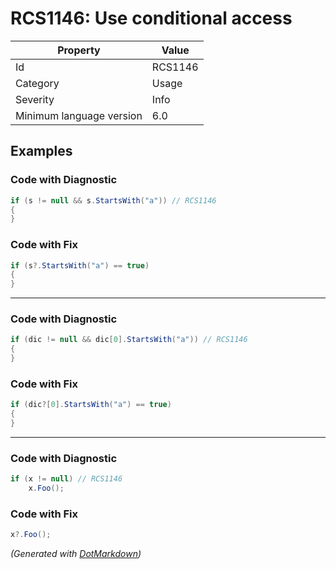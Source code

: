 # RCS1146: Use conditional access

| Property                 | Value   |
| ------------------------ | ------- |
| Id                       | RCS1146 |
| Category                 | Usage   |
| Severity                 | Info    |
| Minimum language version | 6\.0    |

## Examples

### Code with Diagnostic

```csharp
if (s != null && s.StartsWith("a")) // RCS1146
{
}
```

### Code with Fix

```csharp
if (s?.StartsWith("a") == true)
{
}
```

- - -

### Code with Diagnostic

```csharp
if (dic != null && dic[0].StartsWith("a")) // RCS1146
{
}
```

### Code with Fix

```csharp
if (dic?[0].StartsWith("a") == true)
{
}
```

- - -

### Code with Diagnostic

```csharp
if (x != null) // RCS1146
    x.Foo();
```

### Code with Fix

```csharp
x?.Foo();
```


*\(Generated with [DotMarkdown](http://github.com/JosefPihrt/DotMarkdown)\)*